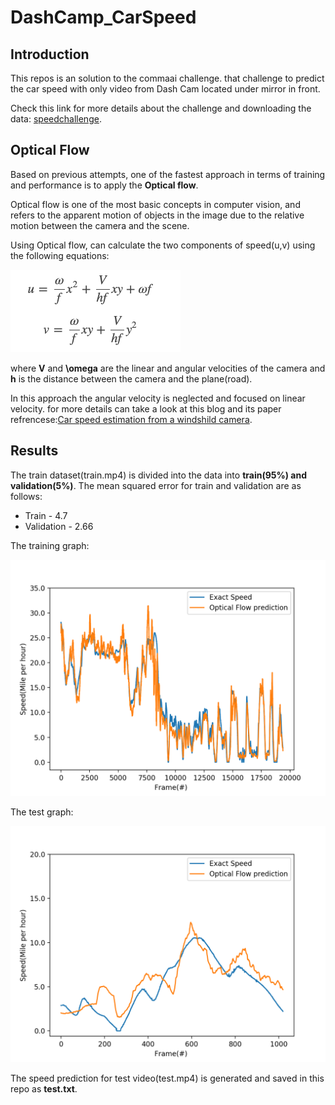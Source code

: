 # DashCamp_CarSpeed


## Introduction

This repos is an solution to the commaai challenge. that challenge to predict the car speed with only video from Dash Cam located under mirror in front. 

Check this link for more details about the challenge and downloading the data: [speedchallenge](https://github.com/commaai/speedchallenge).


## Optical Flow  

Based on previous attempts, one of the fastest approach in terms of training and performance is to apply the **Optical flow**.

Optical flow is one of the most basic concepts in computer vision, and refers to the apparent motion of objects in the image due to the relative motion between the camera and the scene.

Using Optical flow, can calculate the two components of speed(u,v) using the following equations: 

![equation](OpticalFlowEquation.png)

where **V** and **\omega** are the linear and angular velocities of the camera and **h** is the distance between the camera and the plane(road).

In this approach the angular velocity is neglected and focused on linear velocity. for more details can take a look at this blog and its paper refrencese:[Car speed estimation from a windshild camera](https://nicolovaligi.com/car-speed-estimation-windshield-camera.html).


## Results  

The train dataset(train.mp4) is divided into the data into **train(95%) and validation(5%)**. 
The mean squared error for train and validation are as follows: 
- Train - 4.7
- Validation - 2.66

The training graph:

![Train Graph](/training_dataset.png) 

The test graph: 

![Validation Graph](/Validation_Dataset.png)


The speed prediction for test video(test.mp4) is generated and saved in this repo as **test.txt**.


